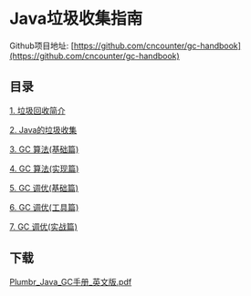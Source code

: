#  Java垃圾收集指南


Github项目地址: [https://github.com/cncounter/gc-handbook](https://github.com/cncounter/gc-handbook)

## 目录

[1. 垃圾回收简介](01_What_Is_Garbage_Collection.md)

[2. Java的垃圾收集](02_Garbage_Collection_in_Java.md)

[3. GC 算法(基础篇)](03_GC_Algorithms_Basics.md)

[4. GC 算法(实现篇)](04_GC_Algorithms_Implementations.md)

[5. GC 调优(基础篇)](05_GC_Tuning_Basics.md)

[6. GC 调优(工具篇)](06_GC_Tuning_Tooling.md)

[7. GC 调优(实战篇)](07_GC_Tuning_In_Practice.md)


## 下载


<a target="_blank" href="https://github.com/cncounter/gc-handbook/raw/master/Plumbr_Handbook_Java_Garbage_Collection.pdf">Plumbr_Java_GC手册_英文版.pdf</a>

